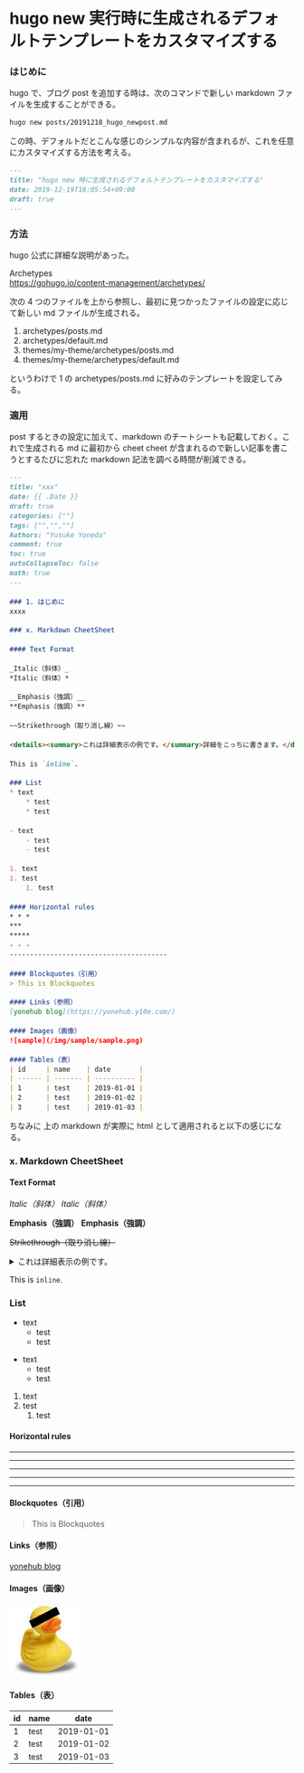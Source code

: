# hugo new 実行時に生成されるデフォルトテンプレートをカスタマイズする


### はじめに
hugo で、ブログ post を追加する時は、次のコマンドで新しい markdown ファイルを生成することができる。

```sh
hugo new posts/20191218_hugo_newpost.md
```

この時、デフォルトだとこんな感じのシンプルな内容が含まれるが、これを任意にカスタマイズする方法を考える。

```markdown
---
title: "hugo new 時に生成されるデフォルトテンプレートをカスタマイズする"
date: 2019-12-19T18:05:54+09:00
draft: true
---
```

### 方法
hugo 公式に詳細な説明があった。   

 Archetypes   
 https://gohugo.io/content-management/archetypes/
    

次の 4 つのファイルを上から参照し、最初に見つかったファイルの設定に応じて新しい md ファイルが生成される。

1. archetypes/posts.md
2. archetypes/default.md
3. themes/my-theme/archetypes/posts.md
4. themes/my-theme/archetypes/default.md

というわけで 1 の archetypes/posts.md に好みのテンプレートを設定してみる。

### 適用
post するときの設定に加えて、markdown のチートシートも記載しておく。これで生成される md に最初から cheet cheet が含まれるので新しい記事を書こうとするたびに忘れた markdown 記法を調べる時間が削減できる。

```md
---
title: "xxx"
date: {{ .Date }}
draft: true
categories: [""]
tags: ["","",""]
Authors: "Yusuke Yoneda"
comment: true
toc: true
autoCollapseToc: false
math: true
---

### 1. はじめに
xxxx

### x. Markdown CheetSheet

#### Text Format

_Italic（斜体）_
*Italic（斜体）*

__Emphasis（強調）__
**Emphasis（強調）**

~~Strikethrough（取り消し線）~~

<details><summary>これは詳細表示の例です。</summary>詳細をこっちに書きます。</details>

This is `inline`.

### List
* text
    * test
    * test

- text
    - test
    - test

1. text
1. test
    1. test

#### Horizontal rules
* * *
***
*****
- - -
---------------------------------------

#### Blockquotes（引用）
> This is Blockquotes

#### Links（参照）
[yonehub blog](https://yonehub.y10e.com/)

#### Images（画像）
![sample](/img/sample/sample.png)

#### Tables（表）
| id     | name    | date       |
| ------ | ------- | ---------- |
| 1      | test    | 2019-01-01 |
| 2      | test    | 2019-01-02 |
| 3      | test    | 2019-01-03 |
```

ちなみに 上の markdown が実際に html として適用されると以下の感じになる。

### x. Markdown CheetSheet

#### Text Format

_Italic（斜体）_
*Italic（斜体）*

__Emphasis（強調）__
**Emphasis（強調）**

~~Strikethrough（取り消し線）~~

<details><summary>これは詳細表示の例です。</summary>詳細をこっちに書きます。</details>

This is `inline`.

### List
* text
    * test
    * test

- text
    - test
    - test

1. text
1. test
    1. test

#### Horizontal rules
* * *
***
*****
- - -
---------------------------------------

#### Blockquotes（引用）
> This is Blockquotes

#### Links（参照）
[yonehub blog](https://yonehub.y10e.com/)

#### Images（画像）
![sample](/img/sample/sample.png)

#### Tables（表）
| id     | name    | date       |
| ------ | ------- | ---------- |
| 1      | test    | 2019-01-01 |
| 2      | test    | 2019-01-02 |
| 3      | test    | 2019-01-03 |